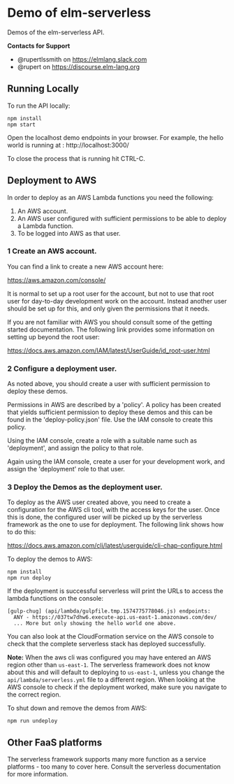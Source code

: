 # Demo of elm-serverless

Demos of the elm-serverless API.

**Contacts for Support**
- @rupertlssmith on https://elmlang.slack.com
- @rupert on https://discourse.elm-lang.org

## Running Locally

To run the API locally:

    npm install
    npm start

Open the localhost demo endpoints in your browser. For example, the hello world is
running at : http://localhost:3000/

To close the process that is running hit CTRL-C.

## Deployment to AWS

In order to deploy as an AWS Lambda functions you need the following:

1. An AWS account.
2. An AWS user configured with sufficient permissions to be able to deploy a Lambda function.
3. To be logged into AWS as that user.

### 1 Create an AWS account.

You can find a link to create a new AWS account here:

https://aws.amazon.com/console/

It is normal to set up a root user for the account, but not to use that root user for
day-to-day development work on the account. Instead another user should be set up for
this, and only given the permissions that it needs.

If you are not familiar with AWS you should consult some of the getting started
documentation. The following link provides some information on setting up beyond the root
user:

https://docs.aws.amazon.com/IAM/latest/UserGuide/id_root-user.html

### 2 Configure a deployment user.

As noted above, you should create a user with sufficient permission to deploy these demos.

Permissions in AWS are described by a 'policy'. A policy has been created that yields sufficient permission to deploy these demos and this can be found in the 'deploy-policy.json' file. Use the IAM console to create this policy.

Using the IAM console, create a role with a suitable name such as 'deployment', and assign
the policy to that role.

Again using the IAM console, create a user for your development work, and assign the 'deployment' role to that user.

### 3 Deploy the Demos as the deployment user.

To deploy as the AWS user created above, you need to create a configuration for the AWS cli tool, with the access keys for the user. Once this is done, the configured user will be picked up by the serverless framework as the one to use for deployment. The following link
shows how to do this:

https://docs.aws.amazon.com/cli/latest/userguide/cli-chap-configure.html

To deploy the demos to AWS:

    npm install
    npm run deploy

If the deployment is successful serverless will print the URLs to access the lambda functions
on the console:

```
[gulp-chug] (api/lambda/gulpfile.tmp.1574775778046.js) endpoints:
  ANY - https://037tw7dhw6.execute-api.us-east-1.amazonaws.com/dev/
  ... More but only showing the hello world one above.
```

You can also look at the CloudFormation service on the AWS console to check that the complete
serverless stack has deployed successfully.

**Note:** When the aws cli was configured you may have entered an AWS region other than `us-east-1`. The serverless framework does not know about this and will default to deploying to `us-east-1`, unless you change the `api/lambda/serverless.yml` file to a different region.
When looking at the AWS console to check if the deployment worked, make sure you navigate to
the correct region.

To shut down and remove the demos from AWS:

    npm run undeploy

## Other FaaS platforms

The serverless framework supports many more function as a service platforms - too many
to cover here. Consult the serverless documentation for more information.
